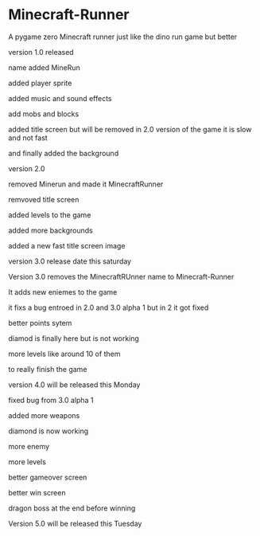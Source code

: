 # Minecraft-Runner
A pygame zero Minecraft runner just like the dino run game but better

version 1.0 released 

name added MineRun

added player sprite

added music and sound effects

add mobs and blocks

added title screen but will be removed in 2.0 version of the game it is slow and not fast

and finally added the background

version 2.0

removed Minerun and made it MinecraftRunner

remvoved title screen

added levels to the game 

added more backgrounds

added a new fast title screen image

version 3.0 release date this saturday

Version 3.0  removes the MinecraftRUnner name to Minecraft-Runner

It adds new eniemes to the game 

it fixs a bug entroed in 2.0 and 3.0 alpha 1 but in 2 it got fixed 

better points sytem

diamod is finally  here but is not working

more levels like around 10 of them 

to really finish the game

version 4.0 will be released this Monday

fixed bug from 3.0 alpha 1

added more weapons 

diamond  is now working

more enemy

more levels

better gameover screen

better win screen

dragon boss at the end before winning


Version 5.0 will be released this Tuesday 

